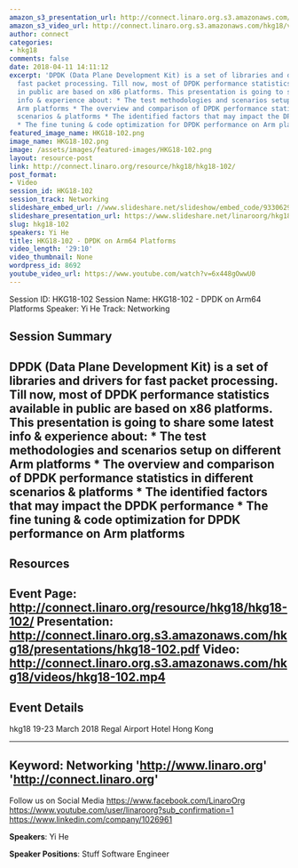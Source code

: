 ```yaml
---
amazon_s3_presentation_url: http://connect.linaro.org.s3.amazonaws.com/hkg18/presentations/hkg18-102.pdf
amazon_s3_video_url: http://connect.linaro.org.s3.amazonaws.com/hkg18/videos/hkg18-102.mp4
author: connect
categories:
- hkg18
comments: false
date: 2018-04-11 14:11:12
excerpt: 'DPDK (Data Plane Development Kit) is a set of libraries and drivers for
  fast packet processing. Till now, most of DPDK performance statistics available
  in public are based on x86 platforms. This presentation is going to share some latest
  info & experience about: * The test methodologies and scenarios setup on different
  Arm platforms * The overview and comparison of DPDK performance statistics in different
  scenarios & platforms * The identified factors that may impact the DPDK performance
  * The fine tuning & code optimization for DPDK performance on Arm platforms'
featured_image_name: HKG18-102.png
image_name: HKG18-102.png
image: /assets/images/featured-images/HKG18-102.png
layout: resource-post
link: http://connect.linaro.org/resource/hkg18/hkg18-102/
post_format:
- Video
session_id: HKG18-102
session_track: Networking
slideshare_embed_url: //www.slideshare.net/slideshow/embed_code/93306295
slideshare_presentation_url: https://www.slideshare.net/linaroorg/hkg18102-dpdk-on-arm64-platforms
slug: hkg18-102
speakers: Yi He
title: HKG18-102 - DPDK on Arm64 Platforms
video_length: '29:10'
video_thumbnail: None
wordpress_id: 8692
youtube_video_url: https://www.youtube.com/watch?v=6x448gOwwU0
---
```


Session ID: HKG18-102
Session Name: HKG18-102 - DPDK on Arm64 Platforms
Speaker: Yi He
Track: Networking


## Session Summary
DPDK (Data Plane Development Kit) is a set of libraries and drivers for fast packet processing. Till now, most of DPDK performance statistics available in public are based on x86 platforms. This presentation is going to share some latest info & experience about: * The test methodologies and scenarios setup on different Arm platforms * The overview and comparison of DPDK performance statistics in different scenarios & platforms * The identified factors that may impact the DPDK performance * The fine tuning & code optimization for DPDK performance on Arm platforms
---------------------------------------------------
## Resources
Event Page: http://connect.linaro.org/resource/hkg18/hkg18-102/
Presentation: http://connect.linaro.org.s3.amazonaws.com/hkg18/presentations/hkg18-102.pdf
Video: http://connect.linaro.org.s3.amazonaws.com/hkg18/videos/hkg18-102.mp4
 ---------------------------------------------------
## Event Details
hkg18
19-23 March 2018
Regal Airport Hotel Hong Kong

---------------------------------------------------
Keyword: Networking
'http://www.linaro.org'
'http://connect.linaro.org'
---------------------------------------------------
Follow us on Social Media
https://www.facebook.com/LinaroOrg
https://www.youtube.com/user/linaroorg?sub_confirmation=1
https://www.linkedin.com/company/1026961

**Speakers**: Yi He

**Speaker Positions**: Stuff Software Engineer
